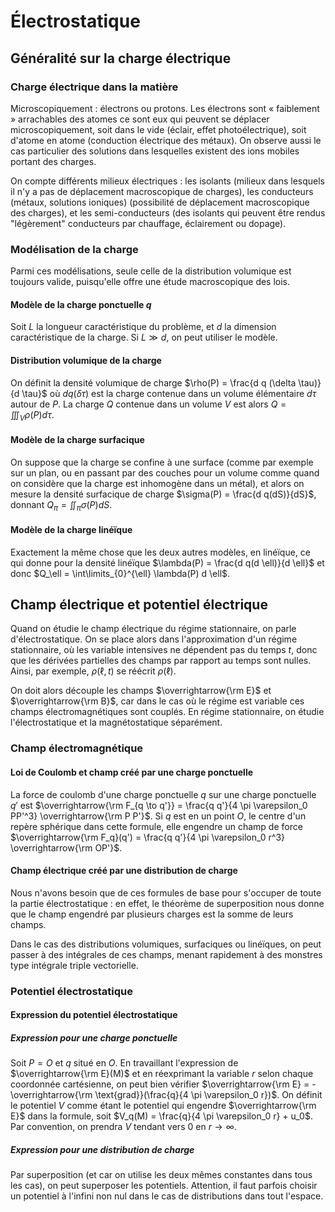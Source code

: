 # Électrostatique
## Généralité sur la charge électrique
### Charge électrique dans la matière
Microscopiquement : électrons ou protons. Les électrons sont « faiblement »
arrachables des atomes ce sont eux qui peuvent se déplacer microscopiquement,
soit dans le vide (éclair, effet photoélectrique), soit d'atome en atome
(conduction électrique des métaux). On observe aussi le cas particulier des
solutions dans lesquelles existent des ions mobiles portant des charges.

On compte différents milieux électriques : les isolants (milieux dans lesquels
il n'y a pas de déplacement macroscopique de charges), les conducteurs (métaux,
solutions ioniques) (possibilité de déplacement macroscopique des charges), et
les semi-conducteurs (des isolants qui peuvent être rendus "légèrement"
conducteurs par chauffage, éclairement ou dopage).

### Modélisation de la charge
Parmi ces modélisations, seule celle de la distribution volumique est toujours
valide, puisqu'elle offre une étude macroscopique des lois.

#### Modèle de la charge ponctuelle $q$
Soit $L$ la longueur caractéristique du problème, et $d$ la dimension
caractéristique de la charge. Si $L \gg d$, on peut utiliser le modèle.

#### Distribution volumique de la charge
On définit la densité volumique de charge $\rho(P) = \frac{d q (\delta \tau)}{d \tau}$
où $d q(\delta \tau)$ est la charge contenue dans un volume élémentaire $d \tau$
autour de $P$. La charge $Q$ contenue dans un volume $V$ est alors $Q = \iiint_V \rho(P) d \tau$.

#### Modèle de la charge surfacique
On suppose que la charge se confine à une surface (comme par exemple sur un
plan, ou en passant par des couches pour un volume comme quand on considère que
la charge est inhomogène dans un métal), et alors on mesure la densité
surfacique de charge $\sigma(P) = \frac{d q(dS)}{dS}$, donnant $Q_\pi = \iint_\pi \sigma(P) dS$.

#### Modèle de la charge linéïque
Exactement la même chose que les deux autres modèles, en linéïque, ce qui donne
pour la densité linéïque $\lambda(P) = \frac{d q(d \ell)}{d \ell}$ et donc
$Q_\ell = \int\limits_{0}^{\ell} \lambda(P) d \ell$.

## Champ électrique et potentiel électrique
Quand on étudie le champ électrique du régime stationnaire, on parle
d'électrostatique. On se place alors dans l'approximation d'un régime
stationnaire, où les variable intensives ne dépendent pas du temps $t$, donc que
les dérivées partielles des champs par rapport au temps sont nulles.
Ainsi, par exemple, $\rho(\ell,t)$ se réécrit $\rho(\ell)$.

On doit alors découple les champs $\overrightarrow{\rm E}$ et $\overrightarrow{\rm B}$,
car dans le cas où le régime est variable ces champs électromagnétiques sont
couplés. En régime stationnaire, on étudie l'électrostatique et la
magnétostatique séparément.

### Champ électromagnétique
#### Loi de Coulomb et champ créé par une charge ponctuelle
La force de coulomb d'une charge ponctuelle $q$ sur une charge ponctuelle $q'$
est $\overrightarrow{\rm F_{q \to q'}} = \frac{q q'}{4 \pi \varepsilon_0 PP'^3} \overrightarrow{\rm P P'}$.
Si $q$ est en un point $O$, le centre d'un repère sphérique dans cette formule,
elle engendre un champ de force $\overrightarrow{\rm F_q}(q') = \frac{q q'}{4 \pi \varepsilon_0 r^3} \overrightarrow{\rm OP'}$.

#### Champ électrique créé par une distribution de charge
Nous n'avons besoin que de ces formules de base pour s'occuper de toute la
partie électrostatique : en effet, le théorème de superposition nous donne que
le champ engendré par plusieurs charges est la somme de leurs champs.

Dans le cas des distributions volumiques, surfaciques ou linéïques, on peut
passer à des intégrales de ces champs, menant rapidement à des monstres type
intégrale triple vectorielle.

### Potentiel électrostatique
#### Expression du potentiel électrostatique
##### Expression pour une charge ponctuelle
Soit $P = O$ et $q$ situé en $O$. En travaillant l'expression de $\overrightarrow{\rm E}(M)$
et en réexprimant la variable $r$ selon chaque coordonnée cartésienne, on peut
bien vérifier $\overrightarrow{\rm E} = - \overrightarrow{\rm \text{grad}}(\frac{q}{4 \pi \varepsilon_0 r})$.
On définit le potentiel $V$ comme étant le potentiel qui engendre $\overrightarrow{\rm E}$ dans
la formule, soit $V_q(M) = \frac{q}{4 \pi \varepsilon_0 r} + u_0$. Par
convention, on prendra $V$ tendant vers $0$ en $r \to \infty$.

##### Expression pour une distribution de charge
Par superposition (et car on utilise les deux mêmes constantes dans tous les
cas), on peut superposer les potentiels. Attention, il faut parfois choisir un
potentiel à l'infini non nul dans le cas de distributions dans tout l'espace.
